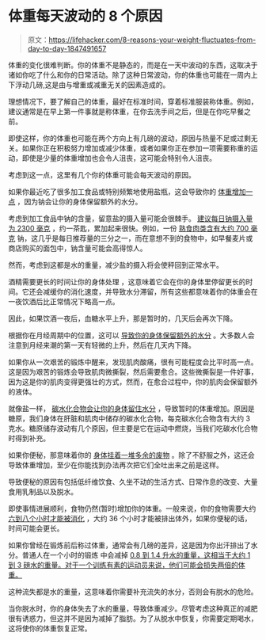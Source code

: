 # 体重每天波动的 8 个原因

> 原文：<https://lifehacker.com/8-reasons-your-weight-fluctuates-from-day-to-day-1847491657>

体重的变化很难判断。你的体重不是静态的，而是在一天中波动的东西，这取决于诸如你吃了什么和你的日常活动。除了这种日常波动，你的体重也可能在一周内上下浮动几磅,这是由与增重或减重无关的因素造成的。

理想情况下，要了解自己的体重，最好在标准时间，穿着标准服装称体重。例如，建议通常是在早上第一件事就是称体重，在你去洗手间之后，但是在你吃早餐之前。

即使这样，你的体重也可能在两个方向上有几磅的波动，原因与热量不足或过剩无关。如果你正在积极努力增加或减少体重，或者如果你正在参加一项需要称重的运动，即使是少量的体重增加也会令人沮丧，这可能会特别令人沮丧。

考虑到这一点，这里有几个你的体重可能会每天波动的原因。

如果你最近吃了很多加工食品或特别频繁地使用盐瓶，这会导致你的 [体重增加一点](https://www.fitandwell.com/features/weight-fluctuation-reasons) ，因为钠会让你的身体保留额外的水分。

考虑到加工食品中钠的含量，留意盐的摄入量可能会很棘手。 [建议每日钠摄入量为 2300 毫克](https://www.fda.gov/consumers/consumer-updates/you-may-be-surprised-how-much-salt-youre-eating) ，约一茶匙，累加起来很快。例如，一份 [熟食肉类含有大约 700 毫克](https://www.thehealthy.com/nutrition/high-sodium-foods/) 钠，这几乎是每日推荐量的三分之一，而在意想不到的食物中，如早餐麦片或商店购买的面包中，钠含量可能会高得惊人。

然而，考虑到这都是水的重量，减少盐的摄入将会使秤回到正常水平。

酒精需要更长的时间让你的身体处理 ，这意味着它会在你的身体里停留更长的时间。它还会减缓你的消化速度，并导致水分滞留，所有这些都意味着你的体重会在一夜饮酒后比正常情况下略高一点。

因此，如果饮酒一夜后，血糖水平上升，那是暂时的，几天后会再次下降。

根据你在月经周期中的位置，这可以 [导致你的身体保留额外的水分](https://www.healthline.com/health/water-retention) 。大多数人会注意到月经来潮的第一天有轻微的上升，然后在几天内下降。

如果你从一次艰苦的锻炼中醒来，发现肌肉酸痛，很有可能程度会比平时高一点。这是因为艰苦的锻炼会导致肌肉微撕裂，然后需要愈合。这些微撕裂是一件好事，因为这是你的肌肉变得更强壮的方式，然而，在愈合过程中，你的肌肉会保留额外的液体。

就像盐一样， [碳水化合物会让你的身体留住水分](https://www.womenshealthmag.com/weight-loss/a19977216/how-much-weight-fluctuation-is-normal/) ，导致暂时的体重增加。原因是糖原，我们身体在肝脏和肌肉中储存的碳水化合物，每克碳水化合物含有大约 3 克水。糖原储存波动有几个原因，但主要是它在运动中燃烧，当我们吃碳水化合物时得到补充。

如果你便秘，那意味着你的 [身体挂着一堆多余的废物](https://www.fitandwell.com/features/weight-fluctuation-reasons) 。除了不舒服之外，这还会导致体重增加，至少在你能找到办法再次把它们全吐出来之前是这样。

导致便秘的原因有包括低纤维饮食、久坐不动的生活方式、日常作息的改变、大量食用乳制品以及脱水。

即使事情进展顺利，食物仍然(暂时)增加你的体重。一般来说，你的食物需要大约 [六到八个小时才能被消化](https://www.fitandwell.com/features/weight-fluctuation-reasons) ，大约 36 个小时才能被排出体外，如果你便秘的话，时间可能会更长。

如果你曾经在锻炼前后称过体重，通常会有几磅的差异，这是因为你出汗排出了水分。普通人在一个小时的锻炼 中会减掉 [0.8 到 1.4 升水的重量，这相当于大约 1 到 3 磅水的重量。对于一个训练有素的运动员来说，他们可能会损失两倍的体重。](https://www.outsideonline.com/health/training-performance/how-much-am-i-supposed-sweat-during-workout/) 

这种流失都是水的重量，这意味着你需要补充流失的水分，否则会有脱水的危险。

当你脱水时，你的身体失去了水的重量，导致体重减少。尽管考虑这种真正的减肥很有诱惑力，但这并不是因为减掉了脂肪。为了从脱水中恢复，你需要定期喝水，这将使你的体重恢复正常。